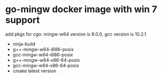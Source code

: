 # go-mingw docker image with win 7 support

add pkgs for cgo:
mingw-w64 version is 8.0.0, gcc version is 10.2.1

- ninja-build
- g++-mingw-w64-i686-posix  
- gcc-mingw-w64-i686-posix
- g++-mingw-w64-x86-64-posix
- gcc-mingw-w64-x86-64-posix
- cmake latest version
